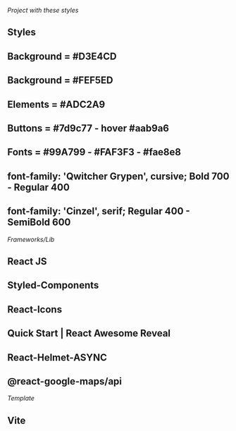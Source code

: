 _Project with these styles_

## Styles

## Background = #D3E4CD

## Background = #FEF5ED

## Elements = #ADC2A9

## Buttons = #7d9c77 - hover #aab9a6

## Fonts = #99A799 - #FAF3F3 - #fae8e8

## font-family: 'Qwitcher Grypen', cursive; Bold 700 - Regular 400

## font-family: 'Cinzel', serif; Regular 400 - SemiBold 600

_Frameworks/Lib_

## React JS

## Styled-Components

## React-Icons

## Quick Start | React Awesome Reveal

## React-Helmet-ASYNC

## @react-google-maps/api

_Template_

## Vite
